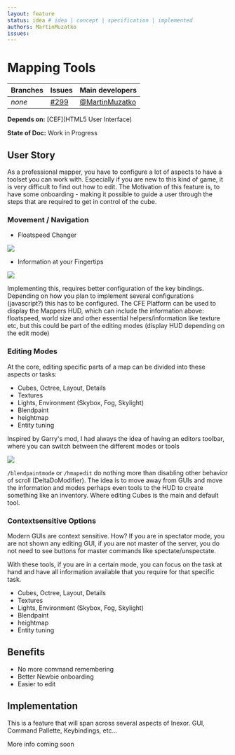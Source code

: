 ```yaml
---
layout: feature
status: idea # idea | concept | specification | implemented
authors: MartinMuzatko
issues: 
---
```


# Mapping Tools

Branches | Issues | Main developers
-------- | ------ | ---
_none_ | [#299](/inexor-core/issues/299) | [@MartinMuzatko](/MartinMuzatko)

**Depends on:** [CEF](HTML5 User Interface)

**State of Doc:** Work in Progress


## User Story
As a professional mapper, you have to configure a lot of aspects to have a toolset you can work with. Especially if you are new to this kind of game, it is very difficult to find out how to edit. The Motivation of this feature is, to have some onboarding - making it possible to guide a user through the steps that are required to get in control of the cube.

### Movement / Navigation
* Floatspeed Changer

![](https://raw.githubusercontent.com/inexorgame/blog-media/master/2018/01/4du3Ztw.png)

* Information at your Fingertips

![](https://raw.githubusercontent.com/inexorgame/blog-media/master/2018/01/ld7Eucb.png)

Implementing this, requires better configuration of the key bindings.
Depending on how you plan to implement several configurations (javascript?) this has to be configured.
The CFE Platform can be used to display the Mappers HUD, which can include the information above:
floatspeed, world size and other essential helpers/information like texture etc, but this could be part of the editing modes (display HUD depending on the edit mode)

### Editing Modes

At the core, editing specific parts of a map can be divided into these aspects or tasks:

* Cubes, Octree, Layout, Details
* Textures
* Lights, Environment (Skybox, Fog, Skylight)
* Blendpaint
* heightmap
* Entity tuning

Inspired by Garry's mod, I had always the idea of having an editors toolbar, where you can switch between the different modes or tools

![](https://raw.githubusercontent.com/inexorgame/blog-media/master/2018/01/b85gjcV.png)

`/blendpaintmode` or `/hmapedit` do nothing more than disabling other behavior of scroll (DeltaDoModifier).
The idea is to move away from GUIs and move the information and modes perhaps even tools to the HUD to create something like an inventory. Where editing Cubes is the main and default tool.

### Contextsensitive Options

Modern GUIs are context sensitive. How? If you are in spectator mode, you are not shown any editing GUI, if you are not master of the server, you do not need to see buttons for master commands like spectate/unspectate.

With these tools, if you are in a certain mode, you can focus on the task at hand and have all information available that you require for that specific task.

* Cubes, Octree, Layout, Details
* Textures
* Lights, Environment (Skybox, Fog, Skylight)
* Blendpaint
* heightmap
* Entity tuning

## Benefits

 * No more command remembering
 * Better Newbie onboarding 
 * Easier to edit

## Implementation

This is a feature that will span across several aspects of Inexor. GUI, Command Pallette, Keybindings, etc...

More info coming soon

